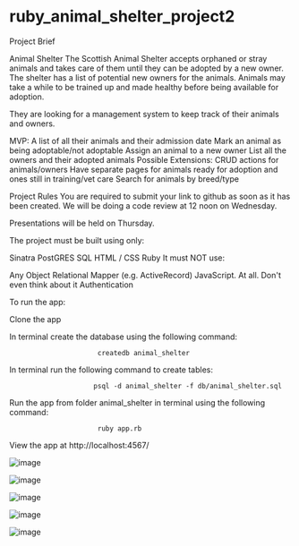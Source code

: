 # ruby_animal_shelter_project2

Project Brief

Animal Shelter
The Scottish Animal Shelter accepts orphaned or stray animals and takes care of them until they can be adopted by a new owner. The shelter has a list of potential new owners for the animals. Animals may take a while to be trained up and made healthy before being available for adoption.

They are looking for a management system to keep track of their animals and owners.

MVP:
A list of all their animals and their admission date
Mark an animal as being adoptable/not adoptable
Assign an animal to a new owner
List all the owners and their adopted animals
Possible Extensions:
CRUD actions for animals/owners
Have separate pages for animals ready for adoption and ones still in training/vet care
Search for animals by breed/type

Project Rules
You are required to submit your link to github as soon as it has been created. We will be doing a code review at 12 noon on Wednesday.

Presentations will be held on Thursday.

The project must be built using only:

Sinatra
PostGRES SQL
HTML / CSS
Ruby
It must NOT use:

Any Object Relational Mapper (e.g. ActiveRecord)
JavaScript. At all. Don't even think about it
Authentication




To run the app:

Clone the app

In terminal create the database using the following command:

                          createdb animal_shelter
                          
In terminal run the following command to create tables:

                         psql -d animal_shelter -f db/animal_shelter.sql

Run the app from folder animal_shelter in terminal using the following command:

                          ruby app.rb
                          
View the app at http://localhost:4567/

![image](https://user-images.githubusercontent.com/34646693/40627417-d39804aa-62b6-11e8-8488-3339722b73e6.png)


![image](https://user-images.githubusercontent.com/34646693/40627460-0b7ebd78-62b7-11e8-9e63-eb1a00627129.png)

![image](https://user-images.githubusercontent.com/34646693/40627470-1e582d12-62b7-11e8-80f5-6bb765695a7b.png)


![image](https://user-images.githubusercontent.com/34646693/40627467-1651cad8-62b7-11e8-98d4-25f12920e3db.png)

![image](https://user-images.githubusercontent.com/34646693/40627480-273eb73e-62b7-11e8-9c67-6ff51a87f08c.png)
